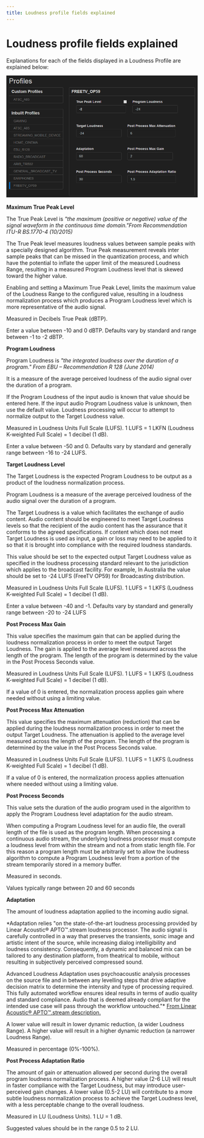 ```yaml
---
title: Loudness profile fields explained
---
```


# Loudness profile fields explained

Explanations for each of the fields displayed in a Loudness Profile are explained below:

![](images/ProfilesOP59Mini.png)

**Maximum True Peak Level**

The True Peak Level is *"the maximum (positive or negative) value of the signal waveform in the continuous time domain."From Recommendation ITU-R BS.1770-4 (10/2015)*

The True Peak level measures loudness values between sample peaks with a specially designed algorithm. True Peak measurement reveals inter sample peaks that can be missed in the quantization process, and which have the potential to inflate the upper limit of the measured Loudness Range, resulting in a measured Program Loudness level that is skewed toward the higher value.

Enabling and setting a Maximum True Peak Level, limits the maximum value of the Loudness Range to the configured value, resulting in a loudness normalization process which produces a Program Loudness level which is more representative of the audio signal.

Measured in Decibels True Peak (dBTP).

Enter a value between -10 and 0 dBTP. Defaults vary by standard and range between -1 to -2 dBTP.

**Program Loudness**

Program Loudness is *"the integrated loudness over the duration of a program." From EBU – Recommendation R 128 (June 2014)*

It is a measure of the average perceived loudness of the audio signal over the duration of a program.

If the Program Loudness of the input audio is known that value should be entered here. If the input audio Program Loudness value is unknown, then use the default value. Loudness processing will occur to attempt to normalize output to the Target Loudness value.

Measured in Loudness Units Full Scale (LUFS). 1 LUFS = 1 LKFN (Loudness K-weighted Full Scale) = 1 decibel (1 dB).

Enter a value between -50 and 0. Defaults vary by standard and generally range between -16 to -24 LUFS.

**Target Loudness Level**

The Target Loudness is the expected Program Loudness to be output as a product of the loudness normalization process.

Program Loudness is a measure of the average perceived loudness of the audio signal over the duration of a program.

The Target Loudness is a value which facilitates the exchange of audio content. Audio content should be engineered to meet Target Loudness levels so that the recipient of the audio content has the assurance that it conforms to the agreed specifications. If content which does not meet Target Loudness is used as input, a gain or loss may need to be applied to it so that it is brought into compliance with the required loudness standards.

This value should be set to the expected output Target Loudness value as specified in the loudness processing standard relevant to the jurisdiction which applies to the broadcast facility. For example, In Australia the value should be set to -24 LUFS (FreeTV OP59) for Broadcasting distribution.

Measured in Loudness Units Full Scale (LUFS). 1 LUFS = 1 LKFS (Loudness K-weighted Full Scale) = 1 decibel (1 dB).

Enter a value between -40 and -1. Defaults vary by standard and generally range between -20 to -24 LUFS

**Post Process Max Gain**

This value specifies the maximum gain that can be applied during the loudness normalization process in order to meet the output Target Loudness. The gain is applied to the average level measured across the length of the program. The length of the program is determined by the value in the Post Process Seconds value.

Measured in Loudness Units Full Scale (LUFS). 1 LUFS = 1 LKFS (Loudness K-weighted Full Scale) = 1 decibel (1 dB).

If a value of 0 is entered, the normalization process applies gain where needed without using a limiting value.

**Post Process Max Attenuation**

This value specifies the maximum attenuation (reduction) that can be applied during the loudness normalization process in order to meet the output Target Loudness. The attenuation is applied to the average level measured across the length of the program. The length of the program is determined by the value in the Post Process Seconds value.

Measured in Loudness Units Full Scale (LUFS). 1 LUFS = 1 LKFS (Loudness K-weighted Full Scale) = 1 decibel (1 dB).

If a value of 0 is entered, the normalization process applies attenuation where needed without using a limiting value.

**Post Process Seconds**

This value sets the duration of the audio program used in the algorithm to apply the Program Loudness level adaptation for the audio stream.

When computing a Program Loudness level for an audio file, the overall length of the file is used as the program length. When processing a continuous audio stream, the underlying loudness processor must compute a loudness level from within the stream and not a from static length file. For this reason a program length must be arbitrarily set to allow the loudness algorithm to compute a Program Loudness level from a portion of the stream temporarily stored in a memory buffer.

Measured in seconds.

Values typically range between 20 and 60 seconds

**Adaptation**

The amount of loudness adaptation applied to the incoming audio signal.

*Adaptation relies "on the state-of-the-art loudness processing provided by Linear Acoustic® APTO™.stream loudness processor. The audio signal is carefully controlled in a way that preserves the transients, sonic image and artistic intent of the source, while increasing dialog intelligibility and loudness consistency. Consequently, a dynamic and balanced mix can be tailored to any destination platform, from theatrical to mobile, without resulting in subjectively perceived compressed sound.

Advanced Loudness Adaptation uses psychoacoustic analysis processes on the source file and in between any levelling steps that drive adaptive decision matrix to determine the intensity and type of processing required. This fully automated workflow ensures ideal results in terms of audio quality and standard compliance. Audio that is deemed already compliant for the intended use case will pass through the workflow untouched."* [From Linear Acoustic® APTO™.stream description.](http://www.minnetonkaaudio.com/index.php?option=com_content&view=article&id=324&Itemid=187)

A lower value will result in lower dynamic reduction, (a wider Loudness Range). A higher value will result in a higher dynamic reduction (a narrower Loudness Range).

Measured in percentage (0%-100%).

**Post Process Adaptation Ratio**

The amount of gain or attenuation allowed per second during the overall program loudness normalization process. A higher value (2-6 LU) will result in faster compliance with the Target Loudness, but may introduce user-perceived gain changes. A lower value (0.5-2 LU) will contribute to a more subtle loudness normalization process to achieve the Target Loudness level, with a less perceptable change to the overall loudness.

Measured in LU (Loudness Units). 1 LU = 1 dB.

Suggested values should be in the range 0.5 to 2 LU.
